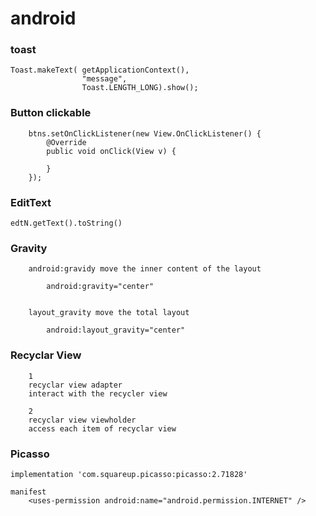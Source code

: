 # android

### toast
	
	Toast.makeText(	getApplicationContext(),
					"message",
					Toast.LENGTH_LONG).show();


### Button clickable	
	
        btns.setOnClickListener(new View.OnClickListener() {
            @Override
            public void onClick(View v) {
                
            }
        });

### EditText

	edtN.getText().toString()
	

### Gravity
	
		android:gravidy move the inner content of the layout
		
        	android:gravity="center"
 			

		layout_gravity move the total layout
	      
	        android:layout_gravity="center"

### Recyclar View

		1 
		recyclar view adapter
		interact with the recycler view
		
		2
		recyclar view viewholder
		access each item of recyclar view
		
		
### Picasso

	implementation 'com.squareup.picasso:picasso:2.71828'

	manifest
	    <uses-permission android:name="android.permission.INTERNET" />
